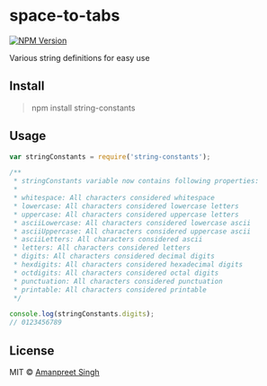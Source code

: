 # space-to-tabs
[![NPM Version](https://img.shields.io/npm/v/string-constants.svg?style=flat)](https://www.npmjs.com/package/string-constants)

Various string definitions for easy use

## Install

> npm install string-constants

## Usage

```js
var stringConstants = require('string-constants');

/**
 * stringConstants variable now contains following properties:
 *
 * whitespace: All characters considered whitespace
 * lowercase: All characters considered lowercase letters
 * uppercase: All characters considered uppercase letters
 * asciiLowercase: All characters considered lowercase ascii
 * asciiUppercase: All characters considered uppercase ascii
 * asciiLetters: All characters considered ascii
 * letters: All characters considered letters
 * digits: All characters considered decimal digits
 * hexdigits: All characters considered hexadecimal digits
 * octdigits: All characters considered octal digits
 * punctuation: All characters considered punctuation
 * printable: All characters considered printable
 */

console.log(stringConstants.digits);
// 0123456789
```
## License

MIT © [Amanpreet Singh](https://apsdehal.in)
